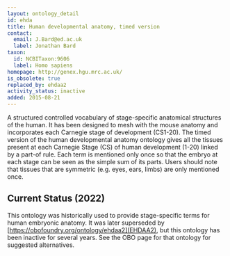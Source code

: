 ```yaml
---
layout: ontology_detail
id: ehda
title: Human developmental anatomy, timed version
contact:
  email: J.Bard@ed.ac.uk
  label: Jonathan Bard
taxon:
  id: NCBITaxon:9606
  label: Homo sapiens
homepage: http://genex.hgu.mrc.ac.uk/
is_obsolete: true
replaced_by: ehdaa2
activity_status: inactive
added: 2015-08-21
---
```


A structured controlled vocabulary of stage-specific anatomical structures of the human. It has been designed to mesh with the mouse anatomy and incorporates each Carnegie stage of development (CS1-20). The timed version of the human developmental anatomy ontology gives all the tissues present at each Carnegie Stage (CS) of human development (1-20) linked by a part-of rule. Each term is mentioned only once so that the embryo at each stage can be seen as the simple sum of its parts. Users should note that tissues that are symmetric (e.g. eyes, ears, limbs) are only mentioned once.

## Current Status (2022)

This ontology was historically used to provide stage-specific terms for human embryonic anatomy. It was later superseded by [https://obofoundry.org/ontology/ehdaa2](EHDAA2), but this ontology has been inactive for several years. See the OBO page for that ontology for suggested alternatives.
